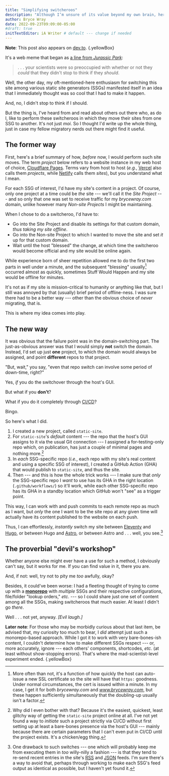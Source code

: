 ```yaml
---
title: "Simplifying switcheroos"
description: "Although I’m unsure of its value beyond my own brain, here’s a tale of how I made it easier to continue as a migratory nerd."
author: Bryce Wray
date: 2022-09-23T09:09:00-05:00
#draft: true
initTextEditor: iA Writer # default --- change if needed
---
```


**Note**: This post also appears on [dev.to](https://dev.to/brycewray/simplifying-switcheroos-4m2f).
{.yellowBox}

It's a web meme that began as [a line from *Jurassic Park*](https://www.imdb.com/title/tt0107290/quotes/qt1464414):

> . . . your scientists were so preoccupied with whether or not they *could* that they didn't stop to think if they *should*.

Well, the other day, my oft-mentioned-here enthusiasm for switching this site among various static site generators (SSGs) manifested itself in an idea that I immediately thought was so cool that I had to make it happen.

And, no, I didn't stop to think if I should.

But the thing is, I've heard from and read about others out there who, as do I, like to perform these switcheroos in which they move their sites from one SSG to another. It's not just *moi*. So I thought I'd write up the whole thing, just in case my fellow migratory nerds out there might find it useful.

## The former way

First, here's a brief summary of how, *before* now, I would perform such site moves. The term *project* below refers to a website instance in my web host of choice, [Cloudflare Pages](https://pages.cloudflare.com). Terms vary from host to host (*e.g.*, [Vercel](https://vercel.com) also calls them *projects*, while [Netlify](https://netlify.com) calls them *sites*), but you understand what I mean.

For each SSG of interest, I'd have my site's content in a project. Of course, only one project at a time could be *the* site --- we'll call it the *Site Project* --- and so only that one was set to receive traffic for my *brycewray.com* domain, unlike however many *Non-site Projects* I might be maintaining.

When I chose to do a switcheroo, I'd have to:
- Go into the Site Project and disable its settings for that custom domain, *thus taking my site offline*.
- Go into the Non-site Project to which I wanted to move the site and set *it* up for that custom domain.
- Wait until the host "blessed" the change, at which time the switcheroo would become official and my site would be online again.

While experience born of sheer repetition allowed me to do the first two parts in well under a minute, and the subsequent "blessing" usually[^certs] occurred almost as quickly, sometimes Stuff Would Happen and my site would be offline for minutes.

[^certs]: More often than not, it's a function of how quickly the host can auto-issue a new SSL certificate so the site will have that `https:` goodness. Under normal circumstances, the cert is issued within a minute. In my case, I get it for both *brycewray.com* and *www.brycewray.com*, but these happen sufficiently simultaneously that the doubling-up usually isn't a factor.

It's not as if my site is mission-critical to humanity or anything like that, but I still was annoyed by that (usually) brief period of offline-ness. I was sure there had to be a better way --- other than the obvious choice of *never* migrating, that is.

This is where my idea comes into play.

## The new way

It was obvious that the failure point was in the domain-switching part. The just-as-obvious answer was that I would simply **not** switch the domain. Instead, I'd set up just **one** project, to which the domain would always be assigned, and point **different** repos to that project.

"But, wait," you say, "even that repo switch can involve some period of down-time, right?"

Yes, *if* you do the switchover through the host's GUI.

But what if you **don't**?

What if you do it completely through [CI/CD](https://www.infoworld.com/article/3271126/what-is-cicd-continuous-integration-and-continuous-delivery-explained.html)?

Bingo.

So here's what I did.

1. I created a new project, called `static-site`.
2. For `static-site`'s *default* content --- the repo that the host's GUI assigns to it via the usual Git connection --- I assigned a for-testing-only repo which, on publication, has just a couple of minimal pages and nothing more.[^host]
3. In *each* SSG-specific repo (*i.e.*, each repo with my site's real content and using a specific SSG of interest), I created a GitHub Action (GHA) that would publish to `static-site`, and thus the site.
4. Then --- and this is how the whole trick works --- I make sure that *only* the SSG-specific repo I *want* to use has its GHA in the right location (`.github/workflows/`) so it'll work, while each other SSG-specific repo has its GHA in a standby location which GitHub won't "see" as a trigger point.

[^host]: Why did I even bother with that? Because it's the easiest, quickest, least glitchy way of getting the `static-site` project online at all. I've not yet found a way to *initiate* such a project strictly via CI/CD without first setting up at least a bare-bones presence via the host's GUI --- mainly because there are certain parameters that I can't even put in CI/CD until the project exists. It's a chicken/egg thing.

This way, I can work with and push commits to each remote repo as much as I want, but *only* the one I want to be the site repo at any given time will actually have its content published to the website on each push.

Thus, I can effortlessly, *instantly* switch my site between [Eleventy](https://11ty.dev) and [Hugo](https://gohugo.io), or between Hugo and [Astro](https://astro.build), or between Astro and . . . well, you see.[^feeds]

[^feeds]: One drawback to such switches --- one which will probably keep me from executing them in *too* willy-nilly a fashion --- is that they tend to re-send recent entries in the site's [RSS](https://en.wikipedia.org/wiki/RSS) and [JSON](https://jsonfeed.org/) feeds. I'm sure there's a way to avoid that, perhaps through working to make each SSG's feed output as identical as possible, but I haven't yet found it.

## The proverbial "devil's workshop"

Whether anyone else might ever have a use for such a method, I obviously can't say, but it works for me. If you can find value in it, there you are.

And, if not: well, try not to pity me *too* awfully, okay?

Besides, it could've been worse: I had a fleeting thought of trying to come up with a [**monorepo**](https://en.wikipedia.org/wiki/Monorepo) with *multiple* SSGs and their respective configurations, file/folder "lookup orders," *etc.* --- so I could share just one set of content among all the SSGs, making switcheroos that much easier. At least I didn't go *there*.

Well . . . not yet, anyway. *[Evil laugh.]*

**Later note**: For those who may be morbidly curious about that last item, be advised that, my curiosity too much to bear, I *did* attempt just such a monorepo-based approach. While I got it to work with very bare-bones-ish content, I couldn't determine how to make different SSGs respect --- or, more accurately, ignore --- each others' components, shortcodes, *etc.* (at least without show-stopping errors). That's where the mad-scientist-level experiment ended.
{.yellowBox}
